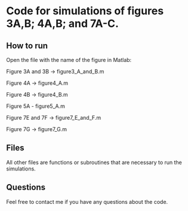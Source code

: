 # Code for simulations of figures 3A,B; 4A,B; and 7A-C.

## How to run

Open the file with the name of the figure in Matlab:

Figure 3A and 3B -> figure3_A_and_B.m

Figure 4A -> figure4_A.m

Figure 4B -> figure4_B.m

Figure 5A - figure5_A.m

Figure 7E and 7F -> figure7_E_and_F.m

Figure 7G -> figure7_G.m

## Files

All other files are functions or subroutines that are necessary to run the simulations.

## Questions

Feel free to contact me if you have any questions about the code.
